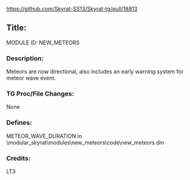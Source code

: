 https://github.com/Skyrat-SS13/Skyrat-tg/pull/18813

## Title:
MODULE ID: NEW_METEORS

### Description:
Meteors are now directional, also includes an early warning system for meteor wave event. 

### TG Proc/File Changes:
None

### Defines:
METEOR_WAVE_DURATION in \modular_skyrat\modules\new_meteors\code\new_meteors.dm

### Credits:
LT3
